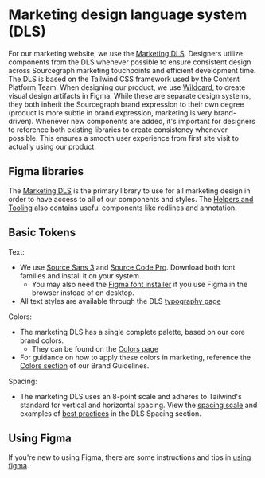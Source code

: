 # Marketing design language system (DLS)

For our marketing website, we use the [Marketing DLS](https://www.figma.com/file/o1QRtdQI0ozKq0n7ATrKlx/Marketing-DLS?node-id=916%3A5781). Designers utilize components from the DLS whenever possible to ensure consistent design across Sourcegraph marketing touchpoints and efficient development time. The DLS is based on the Tailwind CSS framework used by the Content Platform Team. When designing our product, we use [Wildcard](https://www.figma.com/file/NIsN34NH7lPu04olBzddTw/Wildcard-Design-System?node-id=891%3A0), to create visual design artifacts in Figma. While these are separate design systems, they both inherit the Sourcegraph brand expression to their own degree (product is more subtle in brand expression, marketing is very brand-driven). Whenever new components are added, it's important for designers to reference both existing libraries to create consistency whenever possible. This ensures a smooth user experience from first site visit to actually using our product.

## Figma libraries

The [Marketing DLS](https://www.figma.com/file/o1QRtdQI0ozKq0n7ATrKlx/Marketing-DLS?node-id=916%3A5781) is the primary library to use for all marketing design in order to have access to all of our components and styles. The [Helpers and Tooling](https://www.figma.com/file/8qNcDzOXLj1hcOM76WDPN9/%F0%9F%9B%A0Project-Tools?node-id=72%3A20) also contains useful components like redlines and annotation.

## Basic Tokens

Text:

- We use [Source Sans 3](https://fonts.google.com/specimen/Source+Sans+3?query=source+sans) and [Source Code Pro](https://fonts.google.com/specimen/Source+Code+Pro). Download both font families and install it on your system.
  - You may also need the [Figma font installer](https://www.figma.com/downloads/) if you use Figma in the browser instead of on desktop.
- All text styles are available through the DLS [typography page](https://www.figma.com/file/o1QRtdQI0ozKq0n7ATrKlx/Marketing-DLS?node-id=8435%3A37157)

Colors:

- The marketing DLS has a single complete palette, based on our core brand colors.
  - They can be found on the [Colors page](https://www.figma.com/file/o1QRtdQI0ozKq0n7ATrKlx/Marketing-DLS?node-id=18%3A101)
- For guidance on how to apply these colors in marketing, reference the [Colors section](./brand_guidelines/color.md) of our Brand Guidelines.

Spacing:

- The marketing DLS uses an 8-point scale and adheres to Tailwind's standard for vertical and horizontal spacing. View the [spacing scale](https://www.figma.com/file/o1QRtdQI0ozKq0n7ATrKlx/Marketing-DLS?node-id=7649%3A36393) and examples of [best practices](https://www.figma.com/file/o1QRtdQI0ozKq0n7ATrKlx/Marketing-DLS?node-id=7648%3A55611) in the DLS Spacing section.

## Using Figma

If you're new to using Figma, there are some instructions and tips in [using figma](./wildcard_design_system/using-figma.md).
